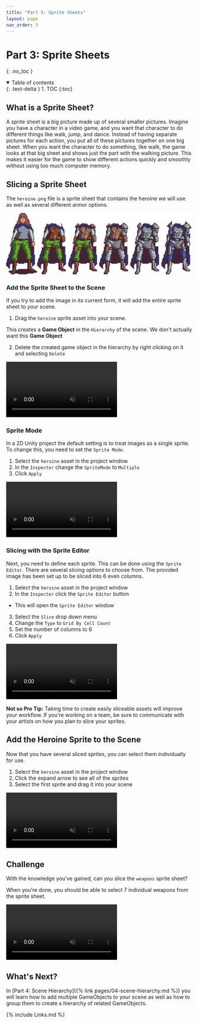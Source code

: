 ```yaml
---
title: "Part 3: Sprite Sheets"
layout: page
nav_order: 3
---
```


# Part 3: Sprite Sheets
{: .no_toc }



<details open markdown="block">
  <summary>
    Table of contents
  </summary>
  {: .text-delta }
1. TOC
{:toc}
</details>

## What is a Sprite Sheet?

A sprite sheet is a big picture made up of several smaller pictures. Imagine you
have a character in a video game, and you want that character to do different
things like walk, jump, and dance. Instead of having separate pictures for each
action, you put all of these pictures together on one big sheet. When you want
the character to do something, like walk, the game looks at that big sheet and
shows just the part with the walking picture. This makes it easier for the game
to show different actions quickly and smoothly without using too much computer
memory.


## Slicing a Sprite Sheet

The `heroine.png` file is a sprite sheet that contains the heroine we will use as well as several different armor options.

![Heroine Sprite Sheet](../imgs/03/heroine.png)

### Add the Sprite Sheet to the Scene

If you try to add the image in its current form, it will add the entire sprite sheet to your scene.

1. Drag the `heroine` sprite asset into your scene. 

This creates a **Game Object** in the `Hierarchy` of the scene. We don't actually want this **Game Object**

2. Delete the created game object in the hierarchy by right clicking on it and selecting `Delete`

<video autoplay loop muted style="max-width:700px">
  <source src="../imgs/03/01-adding-sprite-sheet.webm" type="video/webm">
</video>

### Sprite Mode

In a 2D Unity project the default setting is to treat images as a single sprite. To change this, you need to set the `Sprite Mode`.

1. Select the `heroine` asset in the project window
2. In the `Inspector` change the `SpriteMode` to `Multiple`
3. Click `Apply`

<video autoplay loop muted style="max-width:700px">
  <source src="../imgs/03/02-multiple-mode.webm" type="video/webm">
</video>

### Slicing with the Sprite Editor

Next, you need to define each sprite. This can be done using the `Sprite Editor`. There are several slicing options to choose from. The provided image has been set up to be sliced into 6 even columns.

1. Select the `heroine` asset in the project window
2. In the `Inspector` click the `Sprite Editor` button
  * This will open the `Sprite Editor` window
3. Select the `Slice` drop down menu
4. Change the `Type` to `Grid By Cell Count`
5. Set the number of columns to 6
6. Click `Apply`

<video autoplay loop muted style="max-width:700px">
  <source src="../imgs/03/03-slice-sprite.webm" type="video/webm">
</video>

**Not so Pro Tip:** Taking time to create easily sliceable assets will improve your workflow. If you're working on a team, be sure to communicate with your artists on how you plan to slice your sprites.

## Add the Heroine Sprite to the Scene

Now that you have several sliced sprites, you can select them individually for use.

1. Select the `heroine` asset in the project window
2. Click the expand arrow to see all of the sprites
3. Select the first sprite and drag it into your scene

<video autoplay loop muted style="max-width:700px">
  <source src="../imgs/03/04-adding-heroine.webm" type="video/webm">
</video>

## Challenge

With the knowledge you've gained, can you slice the `weapons` sprite sheet?

When you're done, you should be able to select 7 individual weapons from the sprite sheet.

<video autoplay loop muted style="max-width:700px">
  <source src="../imgs/03/05-challenge.webm" type="video/webm">
</video>

## What's Next?

In [Part 4: Scene Hierarchy]({% link pages/04-scene-hierarchy.md %}) you will learn how to add multiple GameObjects to your scene as well as how to group them to create a hierarchy of related GameObjects.

{% include Links.md %}